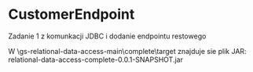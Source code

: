 # CustomerEndpoint
Zadanie 1 z komunkacji JDBC i dodanie endpointu restowego

W \gs-relational-data-access-main\complete\target   znajduje sie plik JAR: relational-data-access-complete-0.0.1-SNAPSHOT.jar
